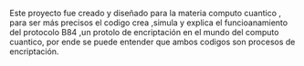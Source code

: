 Este proyecto fue creado y diseñado para la materia computo cuantico , para ser más precisos el codigo crea ,simula y explica el funcioanamiento del protocolo 
B84 ,un protolo de encriptación en el mundo del computo cuantico, por ende se puede entender que ambos codigos son procesos de encriptación.
